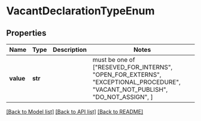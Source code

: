 # VacantDeclarationTypeEnum


## Properties
Name | Type | Description | Notes
------------ | ------------- | ------------- | -------------
**value** | **str** |  |  must be one of ["RESEVED_FOR_INTERNS", "OPEN_FOR_EXTERNS", "EXCEPTIONAL_PROCEDURE", "VACANT_NOT_PUBLISH", "DO_NOT_ASSIGN", ]

[[Back to Model list]](../README.md#documentation-for-models) [[Back to API list]](../README.md#documentation-for-api-endpoints) [[Back to README]](../README.md)


